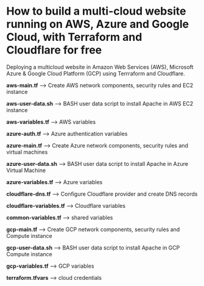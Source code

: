 # How to build a multi-cloud website running on AWS, Azure and Google Cloud, with Terraform and Cloudflare for free

Deploying a multicloud website in Amazon Web Services (AWS), Microsoft Azure & Google Cloud Platform (GCP) using Terrraform and Cloudflare.



**aws-main.tf** --> Create AWS network components, security rules and EC2 instance

**aws-user-data.sh** --> BASH user data script to install Apache in AWS EC2 instance

**aws-variables.tf** --> AWS variables

**azure-auth.tf** --> Azure authentication variables 

**azure-main.tf** --> Create Azure network components, security rules and virtual machines

**azure-user-data.sh** --> BASH user data script to install Apache in Azure Virtual Machine

**azure-variables.tf** --> Azure variables

**cloudflare-dns.tf** --> Configure Cloudflare provider and create DNS records

**cloudflare-variables.tf** --> Cloudflare variables

**common-variables.tf** --> shared variables

**gcp-main.tf** --> Create GCP network components, security rules and Compute instance

**gcp-user-data.sh** --> BASH user data script to install Apache in GCP Compute instance

**gcp-variables.tf** --> GCP variables

**terraform.tfvars** --> cloud credentials
